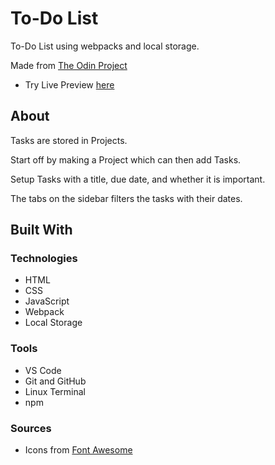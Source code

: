 # To-Do List

To-Do List using webpacks and local storage.

Made from [The Odin Project](https://www.theodinproject.com/lessons/node-path-javascript-todo-list)

* Try Live Preview [here](https://cvariara.github.io/to-do-list/)

## About

Tasks are stored in Projects.

Start off by making a Project which can then add Tasks.

Setup Tasks with a title, due date, and whether it is important.

The tabs on the sidebar filters the tasks with their dates.

## Built With

### Technologies

* HTML
* CSS
* JavaScript
* Webpack
* Local Storage

### Tools

* VS Code
* Git and GitHub
* Linux Terminal
* npm

### Sources

* Icons from [Font Awesome](https://fontawesome.com/)
